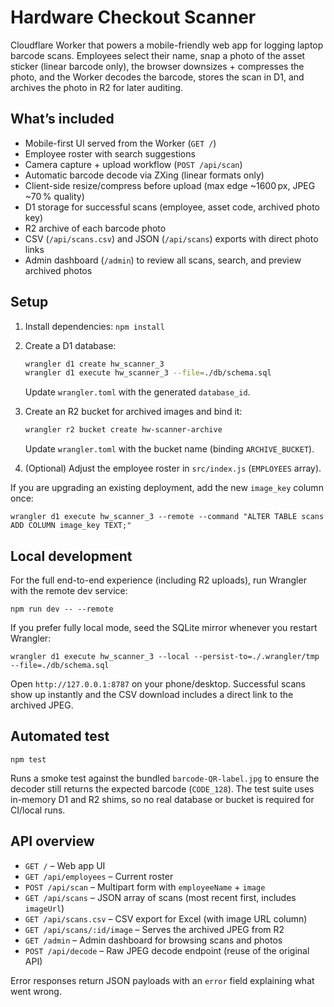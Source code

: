 # Hardware Checkout Scanner

Cloudflare Worker that powers a mobile-friendly web app for logging laptop barcode scans. Employees select their name, snap a photo of the asset sticker (linear barcode only), the browser downsizes + compresses the photo, and the Worker decodes the barcode, stores the scan in D1, and archives the photo in R2 for later auditing.

## What’s included

- Mobile-first UI served from the Worker (`GET /`)
- Employee roster with search suggestions
- Camera capture + upload workflow (`POST /api/scan`)
- Automatic barcode decode via ZXing (linear formats only)
- Client-side resize/compress before upload (max edge ~1600 px, JPEG ~70 % quality)
- D1 storage for successful scans (employee, asset code, archived photo key)
- R2 archive of each barcode photo
- CSV (`/api/scans.csv`) and JSON (`/api/scans`) exports with direct photo links
- Admin dashboard (`/admin`) to review all scans, search, and preview archived photos

## Setup

1. Install dependencies: `npm install`
2. Create a D1 database:

   ```bash
   wrangler d1 create hw_scanner_3
   wrangler d1 execute hw_scanner_3 --file=./db/schema.sql
   ```

   Update `wrangler.toml` with the generated `database_id`.

3. Create an R2 bucket for archived images and bind it:

   ```bash
   wrangler r2 bucket create hw-scanner-archive
   ```

   Update `wrangler.toml` with the bucket name (binding `ARCHIVE_BUCKET`).

4. (Optional) Adjust the employee roster in `src/index.js` (`EMPLOYEES` array).

If you are upgrading an existing deployment, add the new `image_key` column once:

```
wrangler d1 execute hw_scanner_3 --remote --command "ALTER TABLE scans ADD COLUMN image_key TEXT;"
```

## Local development

For the full end-to-end experience (including R2 uploads), run Wrangler with the remote dev service:

```
npm run dev -- --remote
```

If you prefer fully local mode, seed the SQLite mirror whenever you restart Wrangler:

```
wrangler d1 execute hw_scanner_3 --local --persist-to=./.wrangler/tmp --file=./db/schema.sql
```

Open `http://127.0.0.1:8787` on your phone/desktop. Successful scans show up instantly and the CSV download includes a direct link to the archived JPEG.

## Automated test

```
npm test
```

Runs a smoke test against the bundled `barcode-QR-label.jpg` to ensure the decoder still returns the expected barcode (`CODE_128`).
The test suite uses in-memory D1 and R2 shims, so no real database or bucket is required for CI/local runs.

## API overview

- `GET /` – Web app UI
- `GET /api/employees` – Current roster
- `POST /api/scan` – Multipart form with `employeeName` + `image`
- `GET /api/scans` – JSON array of scans (most recent first, includes `imageUrl`)
- `GET /api/scans.csv` – CSV export for Excel (with image URL column)
- `GET /api/scans/:id/image` – Serves the archived JPEG from R2
- `GET /admin` – Admin dashboard for browsing scans and photos
- `POST /api/decode` – Raw JPEG decode endpoint (reuse of the original API)

Error responses return JSON payloads with an `error` field explaining what went wrong.
